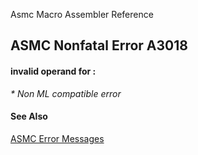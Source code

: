 Asmc Macro Assembler Reference

## ASMC Nonfatal Error A3018

#### invalid operand for <id>:<operand></operand></id>

_* Non ML compatible error_

#### See Also

[ASMC Error Messages](readme.md)